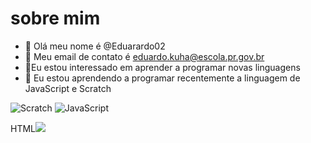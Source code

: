 # sobre mim

- 👋 Olá meu nome é @Eduarardo02
- 👀 Meu email de contato é eduardo.kuha@escola.pr.gov.br
- 🌱Eu estou interessado em aprender a programar novas linguagens
- 💞️ Eu estou aprendendo a programar recentemente a linguagem de JavaScript e Scratch

![Scratch](https://img.shields.io/badge/Scratch-4D97FF?style=for-the-badge&logo=Scratch&logoColor=white)
![JavaScript](https://img.shields.io/badge/JavaScript-323330?style=for-the-badge&logo=javascript&logoColor=F7DF1E)


HTML<img src="https://img.shields.io/badge/Scratch-4D97FF?style=for-the-badge&logo=Scratch&logoColor=white" />
